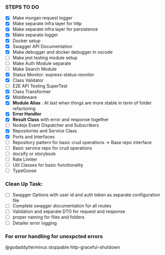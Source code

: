 ### STEPS TO DO

- [x] Make morgan request logger
- [x] Make separate infra layer for http
- [x] Make separate infra layer for persistence
- [x] Make separate logger
- [x] Docker setup
- [x] Swagger API Documentation
- [x] Make debugger and docker debugger in vscode
- [ ] Make jest testing module setup
- [ ] Make Auth Module separate
- [ ] Make Search Module
- [x] Status Monitor: express-status-monitor
- [x] Class Validator
- [ ] E2E API Testing SuperTest
- [x] Class Transformer
- [x] Middleware
- [x] **Module Alias** : At last when things are more stable in term of folder refactoring
- [x] **Error Handler**
- [x] **Result Class** with error and response together
- [ ] Nodejs Event Dispatcher and Subscribers
- [x] Repositories and Service Class
- [x] Ports and Interfaces
- [ ] Repository pattern for basic crud operations -> Base repo interface
- [ ] Basic service repo for crud operations
- [ ] docsify or storybook
- [ ] Rate Limiter
- [ ] Util Classes for basic functionality
- [ ] TypeGoose

### Clean Up Task:

- [ ] Swagger Options with user id and auth token as separate configuration file
- [ ] Complete swagger documentation for all routes
- [ ] Validation and separate DTO for request and response
- [ ] proper naming for files and folders
- [ ] Detailer error logging

### For error handling for unexpcted errors

@godaddy/terminus
stoppable
http-graceful-shutdown
